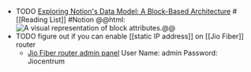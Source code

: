 - TODO [Exploring Notion's Data Model: A Block-Based Architecture](https://www.notion.so/blog/data-model-behind-notion) #[[Reading List]] #Notion 
  @@html: <img src="https://www.notion.so/cdn-cgi/image/format=auto,width=1920,quality=100/https://images.ctfassets.net/spoqsaf9291f/7aiA3EDv0NUB4D6UokLVTU/4d743d0ba925de44ef85684346889643/blocks-2.png" alt="A visual representation of block attributes." class="article-cover" />@@
- TODO figure out if you can enable [[static IP address]] on [[Jio Fiber]] router
	- [Jio Fiber router admin panel](http://192.168.29.1/)
	  User Name: admin
	  Password: Jiocentrum